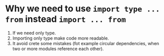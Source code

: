 # Why we need to use `import type ... from` instead `import ... from`

1. If we need only type.
2. Importing only type make code more readable.
3. It avoid crete some mistakes (fot example circular dependencies, when two or more modules reference each other).

